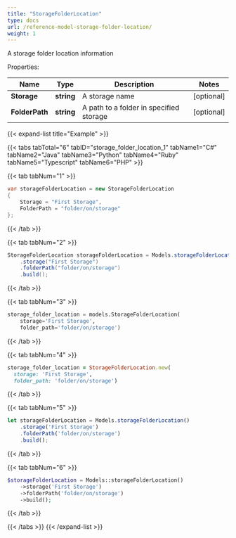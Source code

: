 ```yaml
---
title: "StorageFolderLocation"
type: docs
url: /reference-model-storage-folder-location/
weight: 1
---
```

A storage folder location information             

Properties:

Name | Type | Description | Notes
---- | ---- | ----------- | -----
**Storage** | **string** | A storage name              | [optional] 
**FolderPath** | **string** | A path to a folder in specified storage              | [optional] 


{{< expand-list title="Example" >}}

{{< tabs tabTotal="6" tabID="storage_folder_location_1" tabName1="C#" tabName2="Java" tabName3="Python" tabName4="Ruby" tabName5="Typescript" tabName6="PHP" >}}

{{< tab tabNum="1" >}}

```csharp
var storageFolderLocation = new StorageFolderLocation
{
    Storage = "First Storage",
    FolderPath = "folder/on/storage"
};
```

{{< /tab >}}

{{< tab tabNum="2" >}}

```java
StorageFolderLocation storageFolderLocation = Models.storageFolderLocation()
    .storage("First Storage")
    .folderPath("folder/on/storage")
    .build();
```

{{< /tab >}}

{{< tab tabNum="3" >}}

```python
storage_folder_location = models.StorageFolderLocation(
    storage='First Storage',
    folder_path='folder/on/storage')
```

{{< /tab >}}

{{< tab tabNum="4" >}}

```ruby
storage_folder_location = StorageFolderLocation.new(
  storage: 'First Storage',
  folder_path: 'folder/on/storage')
```

{{< /tab >}}

{{< tab tabNum="5" >}}

```typescript
let storageFolderLocation = Models.storageFolderLocation()
    .storage('First Storage')
    .folderPath('folder/on/storage')
    .build();
```

{{< /tab >}}

{{< tab tabNum="6" >}}

```php
$storageFolderLocation = Models::storageFolderLocation()
    ->storage('First Storage')
    ->folderPath('folder/on/storage')
    ->build();
```

{{< /tab >}}

{{< /tabs >}}
{{< /expand-list >}}

